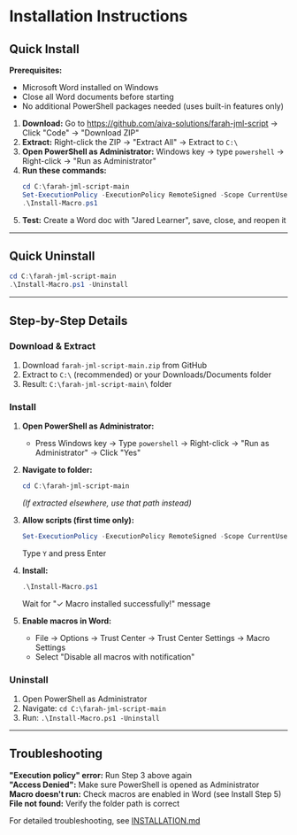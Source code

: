 # Installation Instructions

## Quick Install

**Prerequisites:**
- Microsoft Word installed on Windows
- Close all Word documents before starting
- No additional PowerShell packages needed (uses built-in features only)

1. **Download:** Go to https://github.com/aiva-solutions/farah-jml-script → Click "Code" → "Download ZIP"
2. **Extract:** Right-click the ZIP → "Extract All" → Extract to `C:\`
3. **Open PowerShell as Administrator:** Windows key → type `powershell` → Right-click → "Run as Administrator"
4. **Run these commands:**
   ```powershell
   cd C:\farah-jml-script-main
   Set-ExecutionPolicy -ExecutionPolicy RemoteSigned -Scope CurrentUser
   .\Install-Macro.ps1
   ```
5. **Test:** Create a Word doc with "Jared Learner", save, close, and reopen it

---

## Quick Uninstall

```powershell
cd C:\farah-jml-script-main
.\Install-Macro.ps1 -Uninstall
```

---

## Step-by-Step Details

### Download & Extract

1. Download `farah-jml-script-main.zip` from GitHub
2. Extract to `C:\` (recommended) or your Downloads/Documents folder
3. Result: `C:\farah-jml-script-main\` folder

### Install

1. **Open PowerShell as Administrator:**
   - Press Windows key → Type `powershell` → Right-click → "Run as Administrator" → Click "Yes"

2. **Navigate to folder:**
   ```powershell
   cd C:\farah-jml-script-main
   ```
   *(If extracted elsewhere, use that path instead)*

3. **Allow scripts (first time only):**
   ```powershell
   Set-ExecutionPolicy -ExecutionPolicy RemoteSigned -Scope CurrentUser
   ```
   Type `Y` and press Enter

4. **Install:**
   ```powershell
   .\Install-Macro.ps1
   ```
   Wait for "✓ Macro installed successfully!" message

5. **Enable macros in Word:**
   - File → Options → Trust Center → Trust Center Settings → Macro Settings
   - Select "Disable all macros with notification"

### Uninstall

1. Open PowerShell as Administrator
2. Navigate: `cd C:\farah-jml-script-main`
3. Run: `.\Install-Macro.ps1 -Uninstall`

---

## Troubleshooting

**"Execution policy" error:** Run Step 3 above again  
**"Access Denied":** Make sure PowerShell is opened as Administrator  
**Macro doesn't run:** Check macros are enabled in Word (see Install Step 5)  
**File not found:** Verify the folder path is correct

For detailed troubleshooting, see [INSTALLATION.md](INSTALLATION.md)

